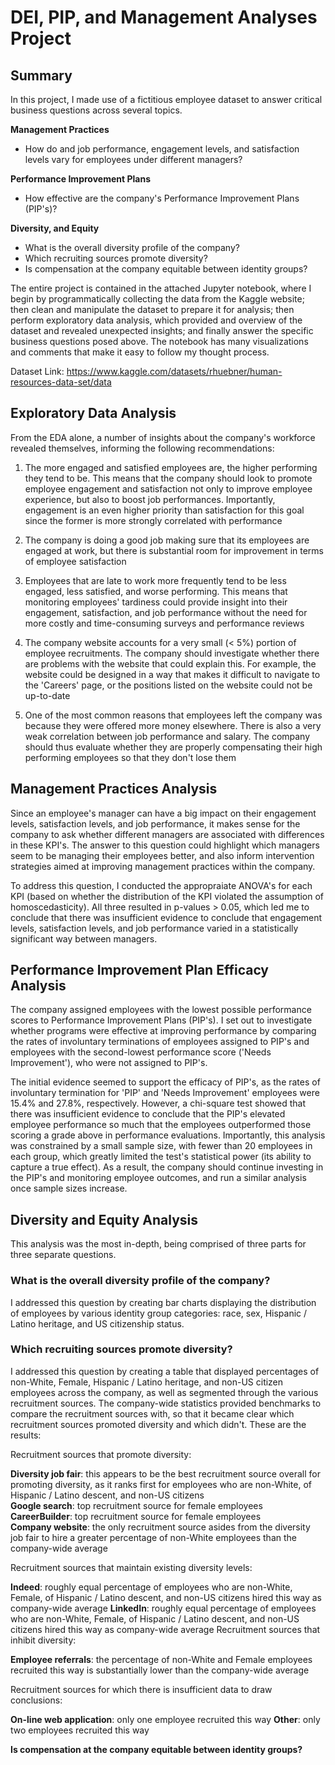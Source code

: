 # DEI, PIP, and Management Analyses Project 

## Summary

In this project, I made use of a fictitious employee dataset to answer critical business questions across several topics. 

**Management Practices**

* How do and job performance, engagement levels, and satisfaction levels vary for employees under different managers?

**Performance Improvement Plans**

* How effective are the company's Performance Improvement Plans (PIP's)?

**Diversity, and Equity**

* What is the overall diversity profile of the company?
* Which recruiting sources promote diversity?
* Is compensation at the company equitable between identity groups?

The entire project is contained in the attached Jupyter notebook, where I begin by programmatically collecting the data from the Kaggle website; then clean and manipulate the dataset to prepare it for analysis; then perform exploratory data analysis, which provided and overview of the dataset and revealed unexpected insights; and finally answer the specific business questions posed above. The notebook has many visualizations and comments that make it easy to follow my thought process. 

Dataset Link: https://www.kaggle.com/datasets/rhuebner/human-resources-data-set/data

## Exploratory Data Analysis

From the EDA alone, a number of insights about the company's workforce revealed themselves, informing the following recommendations:

1) The more engaged and satisfied employees are, the higher performing they tend to be. This means that the company should look to promote employee engagement and satisfaction not only to improve employee experience, but also to boost job performances. Importantly, engagement is an even higher priority than satisfaction for this goal since the former is more strongly correlated with performance

2) The company is doing a good job making sure that its employees are engaged at work, but there is substantial room for improvement in terms of employee satisfaction

3) Employees that are late to work more frequently tend to be less engaged, less satisfied, and worse performing. This means that monitoring employees' tardiness could provide insight into their engagement, satisfaction, and job performance without the need for more costly and time-consuming surveys and performance reviews

4) The company website accounts for a very small (< 5%) portion of employee recruitments. The company should investigate whether there are problems with the website that could explain this. For example, the website could be designed in a way that makes it difficult to navigate to the 'Careers' page, or the positions listed on the website could not be up-to-date

5) One of the most common reasons that employees left the company was because they were offered more money elsewhere. There is also a very weak correlation between job performance and salary. The company should thus evaluate whether they are properly compensating their high performing employees so that they don't lose them

## Management Practices Analysis

Since an employee's manager can have a big impact on their engagement levels, satisfaction levels, and job performance, it makes sense for the company to ask whether different managers are associated with differences in these KPI's. The answer to this question could highlight which managers seem to be managing their employees better, and also inform intervention strategies aimed at improving management practices within the company. 

To address this question, I conducted the appropraiate ANOVA's for each KPI (based on whether the distribution of the KPI violated the assumption of homoscedasticity). All three resulted in p-values > 0.05, which led me to conclude that there was insufficient evidence to conclude that engagement levels, satisfaction levels, and job performance varied in a statistically significant way between managers. 

## Performance Improvement Plan Efficacy Analysis

The company assigned employees with the lowest possible performance scores to Performance Improvement Plans (PIP's). I set out to investigate whether programs were effective at improving performance by comparing the rates of involuntary terminations of employees assigned to PIP's and employees with the second-lowest performance score ('Needs Improvement'), who were not assigned to PIP's. 

The initial evidence seemed to support the efficacy of PIP's, as the rates of involuntary termination for 'PIP' and 'Needs Improvement' employees were 15.4% and 27.8%, respectively. However, a chi-square test showed that there was insufficient evidence to conclude that the PIP's elevated employee performance so much that the employees outperformed those scoring a grade above in performance evaluations. Importantly, this analysis was constrained by a small sample size, with fewer than 20 employees in each group, which greatly limited the test's statistical power (its ability to capture a true effect). As a result, the company should continue investing in the PIP's and monitoring employee outcomes, and run a similar analysis once sample sizes increase. 

## Diversity and Equity Analysis

This analysis was the most in-depth, being comprised of three parts for three separate questions. 

### What is the overall diversity profile of the company?

I addressed this question by creating bar charts displaying the distribution of employees by various identity group categories: race, sex, Hispanic / Latino heritage, and US citizenship status. 

### Which recruiting sources promote diversity?

I addressed this question by creating a table that displayed percentages of non-White, Female, Hispanic / Latino heritage, and non-US citizen employees across the company, as well as segmented through the various recruitment sources. The company-wide statistics provided benchmarks to compare the recruitment sources with, so that it became clear which recruitment sources promoted diversity and which didn't. These are the results: 

Recruitment sources that promote diversity:

**Diversity job fair**: this appears to be the best recruitment source overall for promoting diversity, as it ranks first for employees who are non-White, of Hispanic / Latino descent, and non-US citizens  
**Google search**: top recruitment source for female employees  
**CareerBuilder**: top recruitment source for female employees  
**Company website**: the only recruitment source asides from the diversity job fair to hire a greater percentage of non-White employees than the company-wide average

Recruitment sources that maintain existing diversity levels:

**Indeed**: roughly equal percentage of employees who are non-White, Female, of Hispanic / Latino descent, and non-US citizens hired this way as company-wide average
**LinkedIn**: roughly equal percentage of employees who are non-White, Female, of Hispanic / Latino descent, and non-US citizens hired this way as company-wide average
Recruitment sources that inhibit diversity:

**Employee referrals**: the percentage of non-White and Female employees recruited this way is substantially lower than the company-wide average

Recruitment sources for which there is insufficient data to draw conclusions:

**On-line web application**: only one employee recruited this way
**Other**: only two employees recruited this way

**Is compensation at the company equitable between identity groups?**
